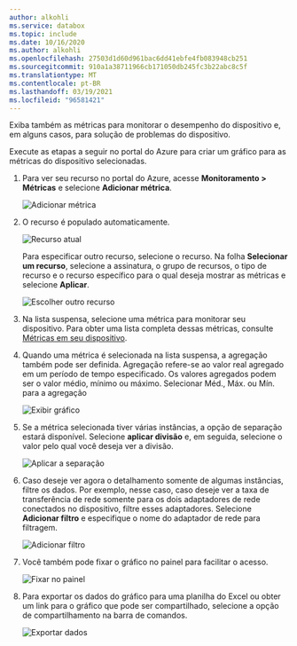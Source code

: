 ```yaml
---
author: alkohli
ms.service: databox
ms.topic: include
ms.date: 10/16/2020
ms.author: alkohli
ms.openlocfilehash: 27503d1d60d961bac6dd41ebfe4fb083948cb251
ms.sourcegitcommit: 910a1a38711966cb171050db245fc3b22abc8c5f
ms.translationtype: MT
ms.contentlocale: pt-BR
ms.lasthandoff: 03/19/2021
ms.locfileid: "96581421"
---
```

Exiba também as métricas para monitorar o desempenho do dispositivo e, em alguns casos, para solução de problemas do dispositivo.

Execute as etapas a seguir no portal do Azure para criar um gráfico para as métricas do dispositivo selecionadas.

1. Para ver seu recurso no portal do Azure, acesse **Monitoramento > Métricas** e selecione **Adicionar métrica**.

    ![Adicionar métrica](media/data-box-gateway-view-metrics/view-metrics-add-metric.png)

2. O recurso é populado automaticamente.  

    ![Recurso atual](media/data-box-gateway-view-metrics/view-metrics-current-resource.png)

    Para especificar outro recurso, selecione o recurso. Na folha **Selecionar um recurso**, selecione a assinatura, o grupo de recursos, o tipo de recurso e o recurso específico para o qual deseja mostrar as métricas e selecione **Aplicar**.

    ![Escolher outro recurso](media/data-box-gateway-view-metrics/view-metrics-choose-another-resource.png)

3. Na lista suspensa, selecione uma métrica para monitorar seu dispositivo. Para obter uma lista completa dessas métricas, consulte [Métricas em seu dispositivo](#metrics-on-your-device).

4. Quando uma métrica é selecionada na lista suspensa, a agregação também pode ser definida. Agregação refere-se ao valor real agregado em um período de tempo especificado. Os valores agregados podem ser o valor médio, mínimo ou máximo. Selecionar Méd., Máx. ou Mín. para a agregação

    ![Exibir gráfico](media/data-box-gateway-view-metrics/view-metrics-view-chart.png)

5. Se a métrica selecionada tiver várias instâncias, a opção de separação estará disponível. Selecione **aplicar divisão** e, em seguida, selecione o valor pelo qual você deseja ver a divisão.

    ![Aplicar a separação](media/data-box-gateway-view-metrics/view-metrics-apply-splitting.png)

6. Caso deseje ver agora o detalhamento somente de algumas instâncias, filtre os dados. Por exemplo, nesse caso, caso deseje ver a taxa de transferência de rede somente para os dois adaptadores de rede conectados no dispositivo, filtre esses adaptadores. Selecione **Adicionar filtro** e especifique o nome do adaptador de rede para filtragem.

    ![Adicionar filtro](media/data-box-gateway-view-metrics/view-metrics-add-filter.png)

7. Você também pode fixar o gráfico no painel para facilitar o acesso.

    ![Fixar no painel](media/data-box-gateway-view-metrics/view-metrics-pin-to-dashboard.png)

8. Para exportar os dados do gráfico para uma planilha do Excel ou obter um link para o gráfico que pode ser compartilhado, selecione a opção de compartilhamento na barra de comandos.

    ![Exportar dados](media/data-box-gateway-view-metrics/view-metrics-export-data.png)
